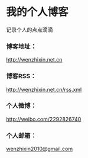 # 我的个人博客

记录个人的点点滴滴


### 博客地址：

http://wenzhixin.net.cn



### 博客RSS：

http://wenzhixin.net.cn/rss.xml


### 个人微博：

http://weibo.com/2292826740


### 个人邮箱：

wenzhixin2010@gmail.com
